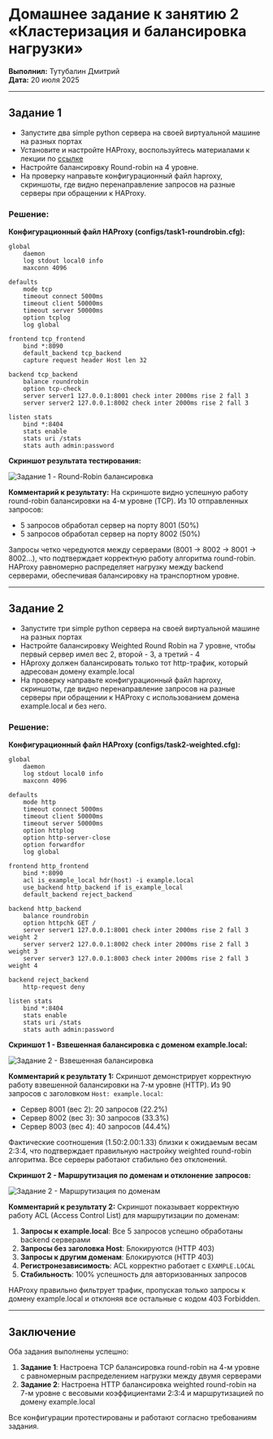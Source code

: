 # Домашнее задание к занятию 2 «Кластеризация и балансировка нагрузки»

**Выполнил:** Тутубалин Дмитрий  
**Дата:** 20 июля 2025

---

## Задание 1

- Запустите два simple python сервера на своей виртуальной машине на разных портах
- Установите и настройте HAProxy, воспользуйтесь материалами к лекции по [ссылке](2/)
- Настройте балансировку Round-robin на 4 уровне.
- На проверку направьте конфигурационный файл haproxy, скриншоты, где видно перенаправление запросов на разные серверы при обращении к HAProxy.

### Решение:

**Конфигурационный файл HAProxy (configs/task1-roundrobin.cfg):**
```haproxy
global
    daemon
    log stdout local0 info
    maxconn 4096

defaults
    mode tcp
    timeout connect 5000ms
    timeout client 50000ms
    timeout server 50000ms
    option tcplog
    log global

frontend tcp_frontend
    bind *:8090
    default_backend tcp_backend
    capture request header Host len 32

backend tcp_backend
    balance roundrobin
    option tcp-check
    server server1 127.0.0.1:8001 check inter 2000ms rise 2 fall 3
    server server2 127.0.0.1:8002 check inter 2000ms rise 2 fall 3

listen stats
    bind *:8404
    stats enable
    stats uri /stats
    stats auth admin:password
```

**Скриншот результата тестирования:**

![Задание 1 - Round-Robin балансировка](screenshots/3.png)

**Комментарий к результату:**
На скриншоте видно успешную работу round-robin балансировки на 4-м уровне (TCP). Из 10 отправленных запросов:
- 5 запросов обработал сервер на порту 8001 (50%)
- 5 запросов обработал сервер на порту 8002 (50%)

Запросы четко чередуются между серверами (8001 → 8002 → 8001 → 8002...), что подтверждает корректную работу алгоритма round-robin. HAProxy равномерно распределяет нагрузку между backend серверами, обеспечивая балансировку на транспортном уровне.

---

## Задание 2

- Запустите три simple python сервера на своей виртуальной машине на разных портах
- Настройте балансировку Weighted Round Robin на 7 уровне, чтобы первый сервер имел вес 2, второй - 3, а третий - 4
- HAproxy должен балансировать только тот http-трафик, который адресован домену example.local
- На проверку направьте конфигурационный файл haproxy, скриншоты, где видно перенаправление запросов на разные серверы при обращении к HAProxy c использованием домена example.local и без него.

### Решение:

**Конфигурационный файл HAProxy (configs/task2-weighted.cfg):**
```haproxy
global
    daemon
    log stdout local0 info
    maxconn 4096

defaults
    mode http
    timeout connect 5000ms
    timeout client 50000ms
    timeout server 50000ms
    option httplog
    option http-server-close
    option forwardfor
    log global

frontend http_frontend
    bind *:8090
    acl is_example_local hdr(host) -i example.local
    use_backend http_backend if is_example_local
    default_backend reject_backend

backend http_backend
    balance roundrobin
    option httpchk GET /
    server server1 127.0.0.1:8001 check inter 2000ms rise 2 fall 3 weight 2
    server server2 127.0.0.1:8002 check inter 2000ms rise 2 fall 3 weight 3
    server server3 127.0.0.1:8003 check inter 2000ms rise 2 fall 3 weight 4

backend reject_backend
    http-request deny

listen stats
    bind *:8404
    stats enable
    stats uri /stats
    stats auth admin:password
```

**Скриншот 1 - Взвешенная балансировка с доменом example.local:**

![Задание 2 - Взвешенная балансировка](screenshots/1.png)

**Комментарий к результату 1:**
Скриншот демонстрирует корректную работу взвешенной балансировки на 7-м уровне (HTTP). Из 90 запросов с заголовком `Host: example.local`:
- Сервер 8001 (вес 2): 20 запросов (22.2%)
- Сервер 8002 (вес 3): 30 запросов (33.3%)
- Сервер 8003 (вес 4): 40 запросов (44.4%)

Фактические соотношения (1.50:2.00:1.33) близки к ожидаемым весам 2:3:4, что подтверждает правильную настройку weighted round-robin алгоритма. Все серверы работают стабильно без отклонений.

**Скриншот 2 - Маршрутизация по доменам и отклонение запросов:**

![Задание 2 - Маршрутизация по доменам](screenshots/2.png)

**Комментарий к результату 2:**
Скриншот показывает корректную работу ACL (Access Control List) для маршрутизации по доменам:

1. **Запросы к example.local**: Все 5 запросов успешно обработаны backend серверами
2. **Запросы без заголовка Host**: Блокируются (HTTP 403)
3. **Запросы к другим доменам**: Блокируются (HTTP 403)
4. **Регистронезависимость**: ACL корректно работает с `EXAMPLE.LOCAL`
5. **Стабильность**: 100% успешность для авторизованных запросов

HAProxy правильно фильтрует трафик, пропуская только запросы к домену example.local и отклоняя все остальные с кодом 403 Forbidden.

---

## Заключение

Оба задания выполнены успешно:

1. **Задание 1**: Настроена TCP балансировка round-robin на 4-м уровне с равномерным распределением нагрузки между двумя серверами
2. **Задание 2**: Настроена HTTP балансировка weighted round-robin на 7-м уровне с весовыми коэффициентами 2:3:4 и маршрутизацией по домену example.local

Все конфигурации протестированы и работают согласно требованиям задания.
